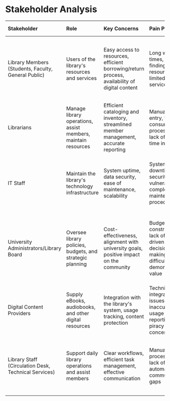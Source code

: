# Stakeholder Analysis

| Stakeholder | Role | Key Concerns | Pain Points | Success Metrics |
| :--- | :--- | :--- | :--- | :--- |
| Library Members (Students, Faculty, General Public) | Users of the library's resources and services | Easy access to resources, efficient borrowing/return process, availability of digital content | Long wait times, difficulty finding resources, limited online services | Increased member satisfaction, higher resource utilization, growth in digital content usage |
| Librarians | Manage library operations, assist members, maintain resources | Efficient cataloging and inventory, streamlined member management, accurate reporting | Manual data entry, time-consuming processes, lack of real-time insights | Reduction in manual errors, faster processing times, improved reporting accuracy |
| IT Staff | Maintain the library's technology infrastructure | System uptime, data security, ease of maintenance, scalability | System downtime, security vulnerabilities, complex maintenance procedures | Increased system uptime, fewer security incidents, reduced maintenance costs |
| University Administrators/Library Board | Oversee library policies, budgets, and strategic planning | Cost-effectiveness, alignment with university goals, positive impact on the community | Budget constraints, lack of data-driven decision-making, difficulty in demonstrating value | Improved budget management, alignment of library services with university objectives, positive community feedback |
| Digital Content Providers | Supply eBooks, audiobooks, and other digital resources | Integration with the library's system, usage tracking, content protection | Technical integration issues, inaccurate usage reporting, piracy concerns | Seamless integration, accurate usage data, secure content delivery |
| Library Staff (Circulation Desk, Technical Services) | Support daily library operations and assist members | Clear workflows, efficient task management, effective communication | Manual processes, lack of automation, communication gaps | Improved staff productivity, reduced task completion times, enhanced team collaboration |
